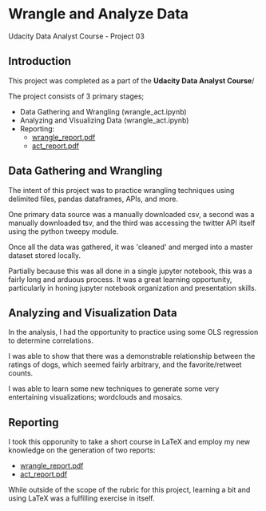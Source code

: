 # Wrangle and Analyze Data

Udacity Data Analyst Course - Project 03

## Introduction

This project was completed as a part of the **Udacity Data Analyst Course**/

The project consists of 3 primary stages;

- Data Gathering and Wrangling (wrangle_act.ipynb)
- Analyzing and Visualizing Data (wrangle_act.ipynb)
- Reporting:
  - [wrangle_report.pdf](https://github.com/timothyquan/wrangle_and_analyze_data/blob/main/reports/wrangle_report.pdf)
  - [act_report.pdf](https://github.com/timothyquan/wrangle_and_analyze_data/blob/main/reports/act_report.pdf)

## Data Gathering and Wrangling

The intent of this project was to practice wrangling techniques using delimited files, pandas dataframes, APIs, and more.

One primary data source was a manually downloaded csv, a second was a manually downloaded tsv, and the third was accessing the twitter API itself using the python tweepy module.

Once all the data was gathered, it was 'cleaned' and merged into a master dataset stored locally.

Partially because this was all done in a single jupyter notebook, this was a fairly long and arduous process. It was a great learning opportunity, particularly in honing jupyter notebook organization and presentation skills.

## Analyzing and Visualization Data

In the analysis, I had the opportunity to practice using some OLS regression to determine correlations.

I was able to show that there was a demonstrable relationship between the ratings of dogs, which seemed fairly arbitrary, and the favorite/retweet counts.

I was able to learn some new techniques to generate some very entertaining visualizations; wordclouds and mosaics.

## Reporting

I took this opporunity to take a short course in LaTeX and employ my new knowledge on the generation of two reports:

- [wrangle_report.pdf](https://github.com/timothyquan/wrangle_and_analyze_data/blob/main/reports/wrangle_report.pdf)
- [act_report.pdf](https://github.com/timothyquan/wrangle_and_analyze_data/blob/main/reports/act_report.pdf)

While outside of the scope of the rubric for this project, learning a bit and using LaTeX was a fulfilling exercise in itself.
